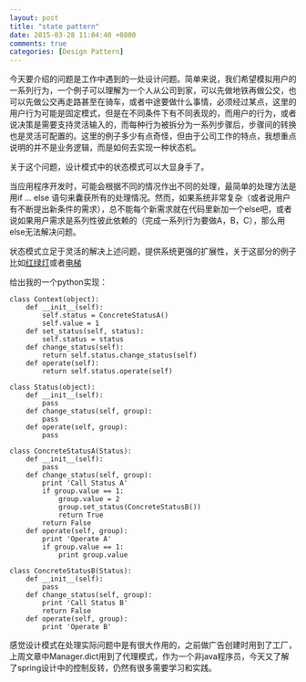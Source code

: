 ```yaml
---
layout: post
title: "state pattern"
date: 2015-03-28 11:04:40 +0800
comments: true
categories: [Design Pattern]
---
```


今天要介绍的问题是工作中遇到的一处设计问题。简单来说，我们希望模拟用户的一系列行为，一个例子可以理解为一个人从公司到家，可以先做地铁再做公交，也可以先做公交再走路甚至在骑车，或者中途要做什么事情，必须经过某点，这里的用户行为可能是固定模式，但是在不同条件下有不同表现的，而用户的行为，或者说决策是需要支持灵活输入的，而每种行为被拆分为一系列步骤后，步骤间的转换也是灵活可配置的。这里的例子多少有点奇怪，但由于公司工作的特点，我想重点说明的并不是业务逻辑，而是如何去实现一种状态机。

关于这个问题，设计模式中的状态模式可以大显身手了。

当应用程序开发时，可能会根据不同的情况作出不同的处理，最简单的处理方法是用if ... else 语句来囊获所有的处理情况。然而，如果系统非常复杂（或者说用户有不断提出新条件的需求），总不能每个新需求就在代码里新加一个else吧，或者说如果用户需求是系列性彼此依赖的（完成一系列行为要做A，B，C），那么用else无法解决问题。

状态模式立足于灵活的解决上述问题，提供系统更强的扩展性，关于这部分的例子比如[红绿灯](http://alaric.iteye.com/blog/1938400)或者[电梯](http://blog.csdn.net/hguisu/article/details/7557252)

给出我的一个python实现：

    class Context(object):
        def __init__(self):
            self.status = ConcreteStatusA()
            self.value = 1
        def set_status(self, status):
            self.status = status
        def change_status(self):
            return self.status.change_status(self)
        def operate(self):
            return self.status.operate(self)

    class Status(object):
        def __init__(self):
            pass
        def change_status(self, group):
            pass
        def operate(self, group):
            pass

    class ConcreteStatusA(Status):
        def __init__(self):
            pass
        def change_status(self, group):
            print 'Call Status A'
            if group.value == 1:
                group.value = 2
                group.set_status(ConcreteStatusB())
                return True
            return False
        def operate(self, group):
            print 'Operate A'
            if group.value == 1:
                print group.value

    class ConcreteStatusB(Status):
        def __init__(self):
            pass
        def change_status(self, group):
            print 'Call Status B'
            return False
        def operate(self, group):
            print 'Operate B'

感觉设计模式在处理实际问题中是有很大作用的，之前做广告创建时用到了工厂，上周文章中Manager.dict用到了代理模式，作为一个非java程序员，今天又了解了spring设计中的控制反转，仍然有很多需要学习和实践。